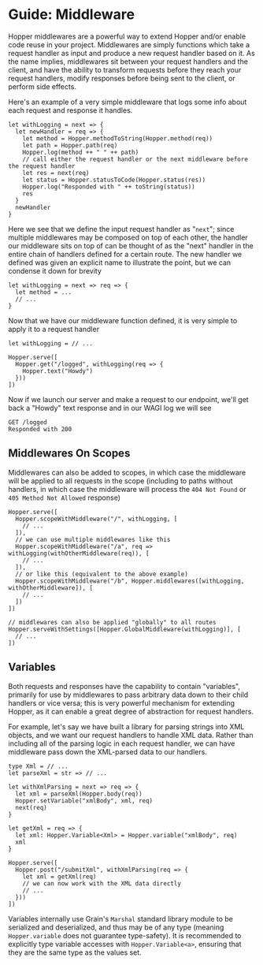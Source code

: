 # Guide: Middleware
Hopper middlewares are a powerful way to extend Hopper and/or enable code reuse in your project. Middlewares are simply functions which take a request handler as input and produce a new request handler based on it. As the name implies, middlewares sit between your request handlers and the client, and have the ability to transform requests before they reach your request handlers, modify responses before being sent to the client, or perform side effects.

Here's an example of a very simple middleware that logs some info about each request and response it handles.
```
let withLogging = next => {
  let newHandler = req => {
    let method = Hopper.methodToString(Hopper.method(req))
    let path = Hopper.path(req)
    Hopper.log(method ++ " " ++ path)
    // call either the request handler or the next middleware before the request handler
    let res = next(req)
    let status = Hopper.statusToCode(Hopper.status(res))
    Hopper.log("Responded with " ++ toString(status))
    res
  }
  newHandler
}
```
Here we see that we define the input request handler as "`next`"; since multiple middlewares may be composed on top of each other, the handler our middleware sits on top of can be thought of as the "next" handler in the entire chain of handlers defined for a certain route. The new handler we defined was given an explicit name to illustrate the point, but we can condense it down for brevity
```
let withLogging = next => req => {
  let method = ...
  // ...
}
```
Now that we have our middleware function defined, it is very simple to apply it to a request handler
```
let withLogging = // ...

Hopper.serve([
  Hopper.get("/logged", withLogging(req => {
    Hopper.text("Howdy")
  }))
])
```
Now if we launch our server and make a request to our endpoint, we'll get back a "Howdy" text response and in our WAGI log we will see
```
GET /logged
Responded with 200
```

## Middlewares On Scopes
Middlewares can also be added to scopes, in which case the middleware will be applied to all requests in the scope (including to paths without handlers, in which case the middleware will process the `404 Not Found` or `405 Method Not Allowed` response)
```
Hopper.serve([
  Hopper.scopeWithMiddleware("/", withLogging, [
    // ...
  ]),
  // we can use multiple middlewares like this
  Hopper.scopeWithMiddleware("/a", req => withLogging(withOtherMiddleware(req)), [
    // ...
  ]),
  // or like this (equivalent to the above example)
  Hopper.scopeWithMiddleware("/b", Hopper.middlewares([withLogging, withOtherMiddleware]), [
    // ...
  ])
])

// middlewares can also be applied "globally" to all routes
Hopper.serveWithSettings([Hopper.GlobalMiddleware(withLogging)], [
  // ...
])
```

## Variables
Both requests and responses have the capability to contain "variables", primarily for use by middlewares to pass arbitrary data down to their child handlers or vice versa; this is very powerful mechanism for extending Hopper, as it can enable a great degree of abstraction for request handlers.

For example, let's say we have built a library for parsing strings into XML objects, and we want our request handlers to handle XML data. Rather than including all of the parsing logic in each request handler, we can have middleware pass down the XML-parsed data to our handlers.
```
type Xml = // ...
let parseXml = str => // ...

let withXmlParsing = next => req => {
  let xml = parseXml(Hopper.body(req))
  Hopper.setVariable("xmlBody", xml, req)
  next(req)
}

let getXml = req => {
  let xml: Hopper.Variable<Xml> = Hopper.variable("xmlBody", req)
  xml
}

Hopper.serve([
  Hopper.post("/submitXml", withXmlParsing(req => {
    let xml = getXml(req)
    // we can now work with the XML data directly
    // ...
  }))
])
```
Variables internally use Grain's `Marshal` standard library module to be serialized and deserialized, and thus may be of any type (meaning `Hopper.variable` does not guarantee type-safety). It is recommended to explicitly type variable accesses with `Hopper.Variable<a>`, ensuring that they are the same type as the values set.
